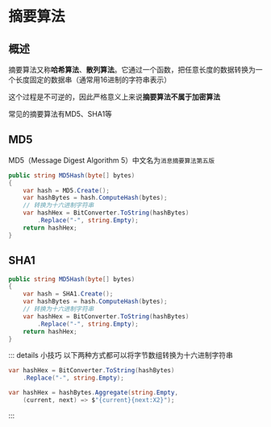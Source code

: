 # 摘要算法

## 概述

摘要算法又称**哈希算法**、**散列算法**。它通过一个函数，把任意长度的数据转换为一个长度固定的数据串（通常用16进制的字符串表示）

这个过程是不可逆的，因此严格意义上来说**摘要算法不属于加密算法**

常见的摘要算法有MD5、SHA1等

## MD5

MD5（Message Digest Algorithm 5）中文名为`消息摘要算法第五版`

```c#
public string MD5Hash(byte[] bytes)
{
    var hash = MD5.Create();
    var hashBytes = hash.ComputeHash(bytes);
    // 转换为十六进制字符串
    var hashHex = BitConverter.ToString(hashBytes)
        .Replace("-", string.Empty);
    return hashHex;
}
```

## SHA1

```c#
public string MD5Hash(byte[] bytes)
{
    var hash = SHA1.Create();
    var hashBytes = hash.ComputeHash(bytes);
    // 转换为十六进制字符串
    var hashHex = BitConverter.ToString(hashBytes)
        .Replace("-", string.Empty);
    return hashHex;
}
```

::: details 小技巧
以下两种方式都可以将字节数组转换为十六进制字符串
```c#
var hashHex = BitConverter.ToString(hashBytes)
    .Replace("-", string.Empty);
```

```c#
var hashHex = hashBytes.Aggregate(string.Empty,
    (current, next) => $"{current}{next:X2}");
```
:::